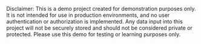 Disclaimer: This is a demo project created for demonstration purposes only. It is not intended for use in production environments, and no user authentication or authorization is implemented. Any data input into this project will not be securely stored and should not be considered private or protected. Please use this demo for testing or learning purposes only.

